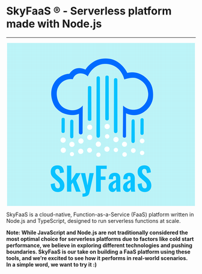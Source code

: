 # SkyFaaS ® - Serverless platform made with Node.js

---

<img src="assets/SkyFaaS-logo.png" alt="SkyFaaS logo" style="display: block; margin: 0 auto" />

SkyFaaS is a cloud-native, Function-as-a-Service (FaaS) platform written in Node.js and TypeScript, designed to run
serverless functions at scale.

**Note: While JavaScript and Node.js are not traditionally considered the most optimal choice for serverless platforms
due to factors like cold start performance, we believe in exploring different technologies and pushing boundaries.
SkyFaaS is our take on building a FaaS platform using these tools, and we’re excited to see how it performs in
real-world scenarios.    
In a simple word, we want to try it :)**

